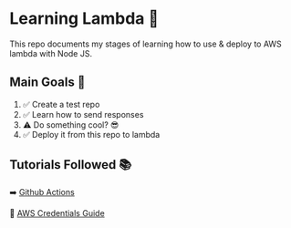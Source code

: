 # Learning Lambda 🛜

This repo documents my stages of learning how to use & deploy to AWS lambda with Node JS.

## Main Goals 🎯
1. ✅ Create a test repo
2. ✅ Learn how to send responses
3. ⚠️ Do something cool? 😎
4. ✅ Deploy it from this repo to lambda

## Tutorials Followed 📚

➡️ [Github Actions](https://blog.jakoblind.no/aws-lambda-github-actions/)

🔐 [AWS Credentials Guide](https://github.com/aws-actions/configure-aws-credentials)

